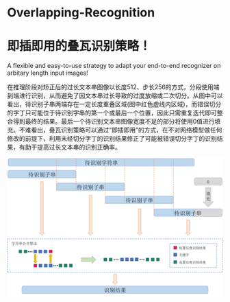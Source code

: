 # Overlapping-Recognition
# 即插即用的叠瓦识别策略！
A flexible and easy-to-use strategy to adapt your end-to-end recognizer on arbitary length input images!

在推理阶段对矫正后的过长文本串图像以长度512、步长256的方式，分段使用端到端进行识别，从而避免了因文本串过长导致的过度放缩或二次切分。从图中可以看出，待识别子串两端存在一定长度重叠区域(图中红色虚线内区域)，而错误切分的字丁只可能位于待识别字串的第一个或最后一个位置，因此只需重复迭代即可整合得到最终的结果。最后一个待识别文本串图像宽度不足的部分将使用0值进行填充。不难看出，叠瓦识别策略可以通过“即插即用”的方式，在不对网络模型做任何修改的前提下，利用未经切分字丁的识别结果修正了可能被错误切分字丁的识别结果，有助于提高过长文本串的识别正确率。


![示意图](demo.png)